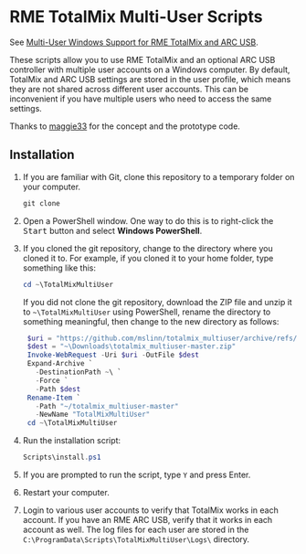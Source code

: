 # RME TotalMix Multi-User Scripts

See [Multi-User Windows Support for RME TotalMix and ARC USB](https://www.mslinn.com/av_studio/320-totalmix-multi-user.html).

These scripts allow you to use RME TotalMix and an optional ARC USB controller
with multiple user accounts on a Windows computer.
By default, TotalMix and ARC USB settings are stored in the user profile,
which means they are not shared across different user accounts.
This can be inconvenient if you have multiple users who need to access the same settings.

Thanks to [maggie33](https://forum.rme-audio.de/profile.php?id=40292)
for the concept and the prototype code.


## Installation

1. If you are familiar with Git, clone this repository to a temporary folder
   on your computer.

   ```powershell
   git clone
   ```

2. Open a PowerShell window.
   One way to do this is to right-click the <kbd>Start</kbd> button and
   select **Windows PowerShell**.

3. If you cloned the git repository,
   change to the directory where you cloned it to.
   For example, if you cloned it to your home folder, type something like this:

   ```powershell
   cd ~\TotalMixMultiUser
   ```

   If you did not clone the git repository, download the ZIP file
   and unzip it to `~\TotalMixMultiUser` using PowerShell,
   rename the directory to something meaningful, then
   change to the new directory as follows:

   ```powershell
    $uri = "https://github.com/mslinn/totalmix_multiuser/archive/refs/heads/master.zip"
    $dest = "~\Downloads\totalmix_multiuser-master.zip"
    Invoke-WebRequest -Uri $uri -OutFile $dest
    Expand-Archive `
      -DestinationPath ~\ `
      -Force `
      -Path $dest
    Rename-Item `
      -Path "~/totalmix_multiuser-master"
      -NewName "TotalMixMultiUser"
    cd ~\TotalMixMultiUser
    ```

4. Run the installation script:

   ```powershell
   Scripts\install.ps1
   ```

5. If you are prompted to run the script, type `Y` and press Enter.

6. Restart your computer.

7. Login to various user accounts to verify that TotalMix works in each account.
   If you have an RME ARC USB, verify that it works in each account as well.
   The log files for each user are stored in the
   `C:\ProgramData\Scripts\TotalMixMultiUser\Logs\` directory.
